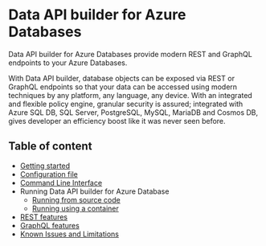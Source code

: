 # Data API builder for Azure Databases

Data API builder for Azure Databases provide modern REST and GraphQL endpoints to your Azure Databases.

With Data API builder, database objects can be exposed via REST or GraphQL endpoints so that your data can be accessed using modern techniques by any platform, any language, any device. With an integrated and flexible policy engine, granular security is assured; integrated with Azure SQL DB, SQL Server, PostgreSQL, MySQL, MariaDB and Cosmos DB, gives developer an efficiency boost like it was never seen before.

## Table of content

- [Getting started](./getting-started/getting-started.md)
- [Configuration file](./configuration-file.md)
- [Command Line Interface](./cli.md)
- Running Data API builder for Azure Database
  - [Running from source code](./running-from-source-code.md)
  - [Running using a container](./running-using-a-container.md)
- [REST features](./rest.md)
- [GraphQL features](./graphql.md)
- [Known Issues and Limitations](/docs/known-issues.md)

